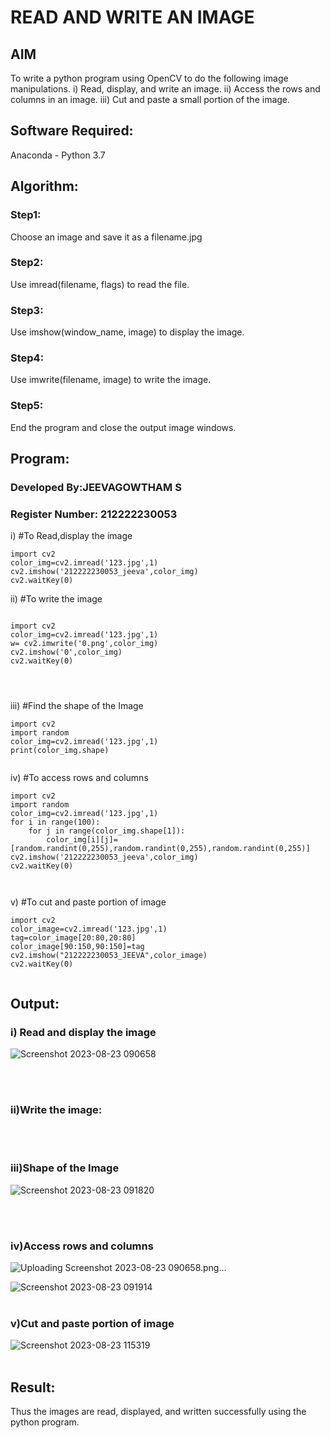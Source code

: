 # READ AND WRITE AN IMAGE
## AIM
To write a python program using OpenCV to do the following image manipulations.
i) Read, display, and write an image.
ii) Access the rows and columns in an image.
iii) Cut and paste a small portion of the image.

## Software Required:
Anaconda - Python 3.7
## Algorithm:
### Step1:
Choose an image and save it as a filename.jpg
### Step2:
Use imread(filename, flags) to read the file.
### Step3:
Use imshow(window_name, image) to display the image.
### Step4:
Use imwrite(filename, image) to write the image.
### Step5:
End the program and close the output image windows.
## Program:
### Developed By:JEEVAGOWTHAM S
### Register Number: 212222230053 
i) #To Read,display the image
```
import cv2
color_img=cv2.imread('123.jpg',1)
cv2.imshow('212222230053_jeeva',color_img)
cv2.waitKey(0)

```
ii) #To write the image
```

import cv2
color_img=cv2.imread('123.jpg',1)
w= cv2.imwrite('0.png',color_img)
cv2.imshow('0',color_img)
cv2.waitKey(0)




```
iii) #Find the shape of the Image
```python3
import cv2
import random
color_img=cv2.imread('123.jpg',1)
print(color_img.shape)


```
iv) #To access rows and columns

```python3
import cv2
import random
color_img=cv2.imread('123.jpg',1)
for i in range(100):
    for j in range(color_img.shape[1]):
        color_img[i][j]=[random.randint(0,255),random.randint(0,255),random.randint(0,255)]
cv2.imshow('212222230053_jeeva',color_img)
cv2.waitKey(0)



```
v) #To cut and paste portion of image
```python3
import cv2
color_image=cv2.imread('123.jpg',1)
tag=color_image[20:80,20:80]
color_image[90:150,90:150]=tag
cv2.imshow("212222230053_JEEVA",color_image)
cv2.waitKey(0)


```

## Output:

### i) Read and display the image
![Screenshot 2023-08-23 090658](https://github.com/JeevaGowtham-S/READ-AND-WRITE-IMAGE/assets/118042624/f9db3c0b-f59f-46bf-9006-f672234e1398)

<br>
<br>

### ii)Write the image:



<br>
<br>

### iii)Shape of the Image
![Screenshot 2023-08-23 091820](https://github.com/JeevaGowtham-S/READ-AND-WRITE-IMAGE/assets/118042624/b1eabeb4-0a1c-4070-be38-4285a7195179)

<br>
<br>

### iv)Access rows and columns
![Uploading Screenshot 2023-08-23 090658.png…]()

![Screenshot 2023-08-23 091914](https://github.com/JeevaGowtham-S/READ-AND-WRITE-IMAGE/assets/118042624/8e4edab5-4a28-4169-b4a1-3e0d3316942e)
<br>
<br>

### v)Cut and paste portion of image
 ![Screenshot 2023-08-23 115319](https://github.com/JeevaGowtham-S/READ-AND-WRITE-IMAGE/assets/118042624/de8e7bd0-557c-454b-9d07-d90db5d88c43)
<br>
<br>

## Result:
Thus the images are read, displayed, and written successfully using the python program.
